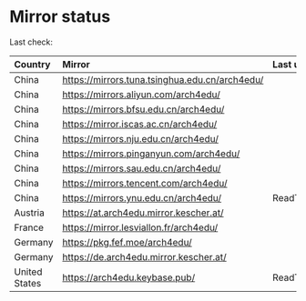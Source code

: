 <script src="./time.js"></script>
# Mirror status
Last check: <script type="text/javascript">localize(1667118560.3609087);</script>

|Country|Mirror|Last update|
|:------|:-----|:----------|
|China|https://mirrors.tuna.tsinghua.edu.cn/arch4edu/|<script type="text/javascript">localize(1667068889);</script>|
|China|https://mirrors.aliyun.com/arch4edu/|<script type="text/javascript">localize(1667025693);</script>|
|China|https://mirrors.bfsu.edu.cn/arch4edu/|<script type="text/javascript">localize(1667068889);</script>|
|China|https://mirror.iscas.ac.cn/arch4edu/|<script type="text/javascript">localize(1667068889);</script>|
|China|https://mirrors.nju.edu.cn/arch4edu/|<script type="text/javascript">localize(1667025693);</script>|
|China|https://mirrors.pinganyun.com/arch4edu/|<script type="text/javascript">localize(1667068889);</script>|
|China|https://mirrors.sau.edu.cn/arch4edu/|<script type="text/javascript">localize(1650446957);</script>|
|China|https://mirrors.tencent.com/arch4edu/|<script type="text/javascript">localize(1667068889);</script>|
|China|https://mirrors.ynu.edu.cn/arch4edu/|ReadTimeout|
|Austria|https://at.arch4edu.mirror.kescher.at/|<script type="text/javascript">localize(1667068889);</script>|
|France|https://mirror.lesviallon.fr/arch4edu/|<script type="text/javascript">localize(1667068889);</script>|
|Germany|https://pkg.fef.moe/arch4edu/|<script type="text/javascript">localize(1667068889);</script>|
|Germany|https://de.arch4edu.mirror.kescher.at/|<script type="text/javascript">localize(1667068889);</script>|
|United States|https://arch4edu.keybase.pub/|ReadTimeout|

<script src="./tablefilter/tablefilter.js"></script>
<script src="./table.js"></script>